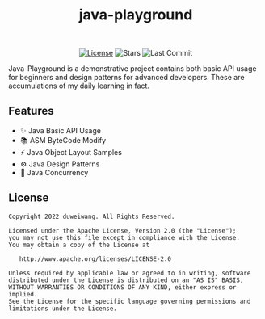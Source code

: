 <h1 align="center">java-playground</h1></br>

<p align="center">
    <a href="https://opensource.org/licenses/Apache-2.0"><img alt="License" src="https://img.shields.io/badge/License-Apache%202.0-blue.svg"/></a>
    <img alt="Stars" src="https://img.shields.io/github/stars/duweiwang/java-playground?style=social"/>
    <img alt="Last Commit" src="https://img.shields.io/github/last-commit/duweiwang/java-playground"/>
</p>

Java-Playground is a demonstrative project contains both basic API usage for beginners and design patterns for advanced developers.
These are accumulations of my daily learning in fact.

## Features

- ✨ Java Basic API Usage
- 📚 ASM ByteCode Modify
- ⚡️ Java Object Layout Samples
- ⚙ Java Design Patterns
- 🚥 Java Concurrency


## License
```
Copyright 2022 duweiwang. All Rights Reserved.

Licensed under the Apache License, Version 2.0 (the "License");
you may not use this file except in compliance with the License.
You may obtain a copy of the License at

   http://www.apache.org/licenses/LICENSE-2.0

Unless required by applicable law or agreed to in writing, software
distributed under the License is distributed on an "AS IS" BASIS,
WITHOUT WARRANTIES OR CONDITIONS OF ANY KIND, either express or implied.
See the License for the specific language governing permissions and
limitations under the License.
```
